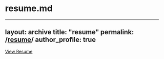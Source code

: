# resume.md
---
layout: archive
title: "resume"
permalink: /[resume](https://vinayaka2k.github.io/assets/resume.pdf)/
author_profile: true
--- 
<a href="{{ site.baseurl }}/assets/resume.pdf" target="_blank">View Resume</a>
